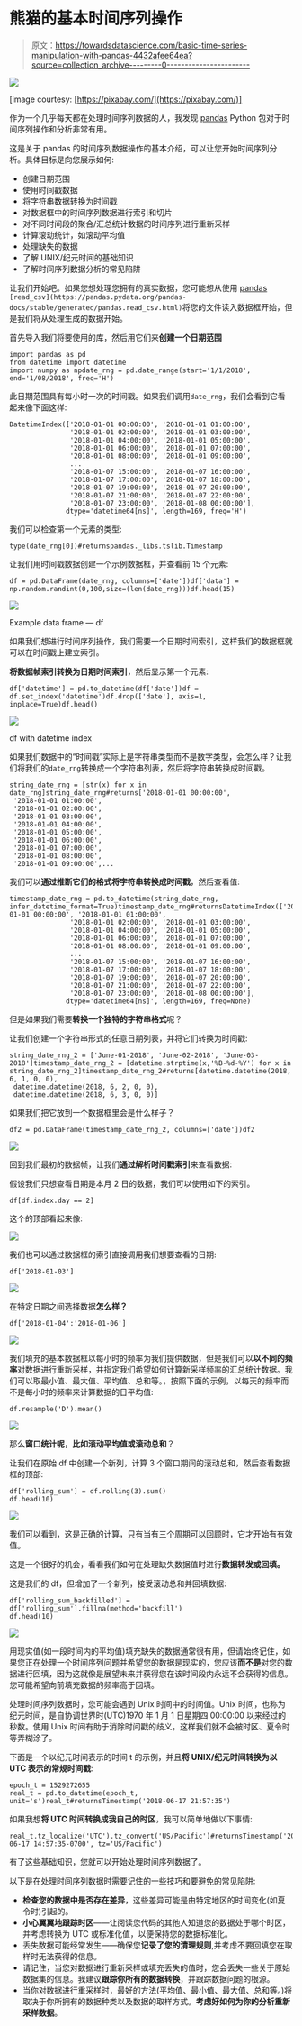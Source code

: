 # 熊猫的基本时间序列操作

> 原文：<https://towardsdatascience.com/basic-time-series-manipulation-with-pandas-4432afee64ea?source=collection_archive---------0----------------------->

![](img/b3e0622582d8db752ca2a094b6d015cf.png)

[image courtesy: [https://pixabay.com/](https://pixabay.com/)]

作为一个几乎每天都在处理时间序列数据的人，我发现 [pandas](https://pandas.pydata.org/pandas-docs/stable/) Python 包对于时间序列操作和分析非常有用。

这是关于 pandas 的时间序列数据操作的基本介绍，可以让您开始时间序列分析。具体目标是向您展示如何:

*   创建日期范围
*   使用时间戳数据
*   将字符串数据转换为时间戳
*   对数据框中的时间序列数据进行索引和切片
*   对不同时间段的聚合/汇总统计数据的时间序列进行重新采样
*   计算滚动统计，如滚动平均值
*   处理缺失的数据
*   了解 UNIX/纪元时间的基础知识
*   了解时间序列数据分析的常见陷阱

让我们开始吧。如果您想处理您拥有的真实数据，您可能想从使用 [pandas](https://pandas.pydata.org/pandas-docs/stable/generated/pandas.read_csv.html) `[read_csv](https://pandas.pydata.org/pandas-docs/stable/generated/pandas.read_csv.html)`将您的文件读入数据框开始，但是我们将从处理生成的数据开始。

首先导入我们将要使用的库，然后用它们来**创建一个日期范围**

```
import pandas as pd
from datetime import datetime
import numpy as npdate_rng = pd.date_range(start='1/1/2018', end='1/08/2018', freq='H')
```

此日期范围具有每小时一次的时间戳。如果我们调用`date_rng`，我们会看到它看起来像下面这样:

```
DatetimeIndex(['2018-01-01 00:00:00', '2018-01-01 01:00:00',
               '2018-01-01 02:00:00', '2018-01-01 03:00:00',
               '2018-01-01 04:00:00', '2018-01-01 05:00:00',
               '2018-01-01 06:00:00', '2018-01-01 07:00:00',
               '2018-01-01 08:00:00', '2018-01-01 09:00:00',
               ...
               '2018-01-07 15:00:00', '2018-01-07 16:00:00',
               '2018-01-07 17:00:00', '2018-01-07 18:00:00',
               '2018-01-07 19:00:00', '2018-01-07 20:00:00',
               '2018-01-07 21:00:00', '2018-01-07 22:00:00',
               '2018-01-07 23:00:00', '2018-01-08 00:00:00'],
              dtype='datetime64[ns]', length=169, freq='H')
```

我们可以检查第一个元素的类型:

```
type(date_rng[0])#returnspandas._libs.tslib.Timestamp
```

让我们用时间戳数据创建一个示例数据框，并查看前 15 个元素:

```
df = pd.DataFrame(date_rng, columns=['date'])df['data'] = np.random.randint(0,100,size=(len(date_rng)))df.head(15)
```

![](img/d499db64deb15858cc930700e56477ea.png)

Example data frame — df

如果我们想进行时间序列操作，我们需要一个日期时间索引，这样我们的数据框就可以在时间戳上建立索引。

**将数据帧索引转换为日期时间索引**，然后显示第一个元素:

```
df['datetime'] = pd.to_datetime(df['date'])df = df.set_index('datetime')df.drop(['date'], axis=1, inplace=True)df.head()
```

![](img/6b239cd72320bbf2c638bef44f0e86b9.png)

df with datetime index

如果我们数据中的“时间戳”实际上是字符串类型而不是数字类型，会怎么样？让我们将我们的`date_rng`转换成一个字符串列表，然后将字符串转换成时间戳。

```
string_date_rng = [str(x) for x in date_rng]string_date_rng#returns['2018-01-01 00:00:00',
 '2018-01-01 01:00:00',
 '2018-01-01 02:00:00',
 '2018-01-01 03:00:00',
 '2018-01-01 04:00:00',
 '2018-01-01 05:00:00',
 '2018-01-01 06:00:00',
 '2018-01-01 07:00:00',
 '2018-01-01 08:00:00',
 '2018-01-01 09:00:00',...
```

我们可以**通过推断它们的格式将字符串转换成时间戳**，然后查看值:

```
timestamp_date_rng = pd.to_datetime(string_date_rng, infer_datetime_format=True)timestamp_date_rng#returnsDatetimeIndex(['2018-01-01 00:00:00', '2018-01-01 01:00:00',
               '2018-01-01 02:00:00', '2018-01-01 03:00:00',
               '2018-01-01 04:00:00', '2018-01-01 05:00:00',
               '2018-01-01 06:00:00', '2018-01-01 07:00:00',
               '2018-01-01 08:00:00', '2018-01-01 09:00:00',
               ...
               '2018-01-07 15:00:00', '2018-01-07 16:00:00',
               '2018-01-07 17:00:00', '2018-01-07 18:00:00',
               '2018-01-07 19:00:00', '2018-01-07 20:00:00',
               '2018-01-07 21:00:00', '2018-01-07 22:00:00',
               '2018-01-07 23:00:00', '2018-01-08 00:00:00'],
              dtype='datetime64[ns]', length=169, freq=None)
```

但是如果我们需要**转换一个独特的字符串格式**呢？

让我们创建一个字符串形式的任意日期列表，并将它们转换为时间戳:

```
string_date_rng_2 = ['June-01-2018', 'June-02-2018', 'June-03-2018']timestamp_date_rng_2 = [datetime.strptime(x,'%B-%d-%Y') for x in string_date_rng_2]timestamp_date_rng_2#returns[datetime.datetime(2018, 6, 1, 0, 0),
 datetime.datetime(2018, 6, 2, 0, 0),
 datetime.datetime(2018, 6, 3, 0, 0)]
```

如果我们把它放到一个数据框里会是什么样子？

```
df2 = pd.DataFrame(timestamp_date_rng_2, columns=['date'])df2
```

![](img/03cb180e80fd4cde27efcbad88218864.png)

回到我们最初的数据帧，让我们**通过解析时间戳索引**来查看数据:

假设我们只想查看日期是本月 2 日的数据，我们可以使用如下的索引。

```
df[df.index.day == 2]
```

这个的顶部看起来像:

![](img/800a17f89142a8a8a7e45992ee4d4116.png)

我们也可以通过数据框的索引直接调用我们想要查看的日期:

```
df['2018-01-03']
```

![](img/b09d3d6b560e09accb7e06450069dc1f.png)

在特定日期之间选择数据**怎么样？**

```
df['2018-01-04':'2018-01-06']
```

![](img/d44c907a4a0a725729f9f45d569dbd48.png)

我们填充的基本数据框以每小时的频率为我们提供数据，但是我们可以**以不同的频率**对数据进行重新采样，并指定我们希望如何计算新采样频率的汇总统计数据。我们可以取最小值、最大值、平均值、总和等。，按照下面的示例，以每天的频率而不是每小时的频率来计算数据的日平均值:

```
df.resample('D').mean()
```

![](img/a86b885f16004d5edc998fa7724820b1.png)

那么**窗口统计呢，比如滚动平均值或滚动总和**？

让我们在原始 df 中创建一个新列，计算 3 个窗口期间的滚动总和，然后查看数据框的顶部:

```
df['rolling_sum'] = df.rolling(3).sum()
df.head(10)
```

![](img/6457deb904b1481d1cdc2bc2a61b62cb.png)

我们可以看到，这是正确的计算，只有当有三个周期可以回顾时，它才开始有有效值。

这是一个很好的机会，看看我们如何在处理缺失数据值时进行**数据转发或回填。**

这是我们的 df，但增加了一个新列，接受滚动总和并回填数据:

```
df['rolling_sum_backfilled'] = df['rolling_sum'].fillna(method='backfill')
df.head(10)
```

![](img/a075605bba4c843d73c7c580ad2987ec.png)

用现实值(如一段时间内的平均值)填充缺失的数据通常很有用，但请始终记住，如果您正在处理一个时间序列问题并希望您的数据是现实的，您应该**而不是**对您的数据进行回填，因为这就像是展望未来并获得您在该时间段内永远不会获得的信息。您可能希望向前填充数据的频率高于回填。

处理时间序列数据时，您可能会遇到 Unix 时间中的时间值。Unix 时间，也称为纪元时间，是自协调世界时(UTC)1970 年 1 月 1 日星期四 00:00:00 以来经过的秒数。使用 Unix 时间有助于消除时间戳的歧义，这样我们就不会被时区、夏令时等弄糊涂了。

下面是一个以纪元时间表示的时间 t 的示例，并且**将 UNIX/纪元时间转换为以 UTC 表示的常规时间戳**:

```
epoch_t = 1529272655
real_t = pd.to_datetime(epoch_t, unit='s')real_t#returnsTimestamp('2018-06-17 21:57:35')
```

如果我想**将 UTC 时间转换成我自己的时区**，我可以简单地做以下事情:

```
real_t.tz_localize('UTC').tz_convert('US/Pacific')#returnsTimestamp('2018-06-17 14:57:35-0700', tz='US/Pacific')
```

有了这些基础知识，您就可以开始处理时间序列数据了。

以下是在处理时间序列数据时需要记住的一些技巧和要避免的常见陷阱:

*   **检查您的数据中是否存在差异**，这些差异可能是由特定地区的时间变化(如夏令时)引起的。
*   **小心翼翼地跟踪时区**——让阅读您代码的其他人知道您的数据处于哪个时区，并考虑转换为 UTC 或标准化值，以便保持您的数据标准化。
*   丢失数据可能经常发生——确保您**记录了您的清理规则**,并考虑不要回填您在取样时无法获得的信息。
*   请记住，当您对数据进行重新采样或填充丢失的值时，您会丢失一些关于原始数据集的信息。我建议**跟踪你所有的数据转换**，并跟踪数据问题的根源。
*   当你对数据进行重采样时，最好的方法(平均值、最小值、最大值、总和等。)将取决于你所拥有的数据种类以及数据的取样方式。**考虑好如何为你的分析重新采样数据**。